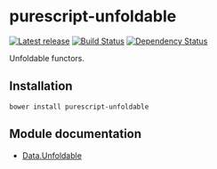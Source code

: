 # purescript-unfoldable

[![Latest release](http://img.shields.io/bower/v/purescript-unfoldable.svg)](https://github.com/purescript/purescript-unfoldable/releases)
[![Build Status](https://travis-ci.org/purescript/purescript-unfoldable.svg?branch=master)](https://travis-ci.org/purescript/purescript-unfoldable)
[![Dependency Status](https://www.versioneye.com/user/projects/55848c8f36386100150003f1/badge.svg?style=flat)](https://www.versioneye.com/user/projects/55848c8f36386100150003f1)

Unfoldable functors.

## Installation

```
bower install purescript-unfoldable
```

## Module documentation

- [Data.Unfoldable](docs/Data/Unfoldable.md)
